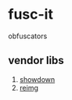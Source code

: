 # fusc-it
obfuscators

## vendor libs

1. [showdown](https://github.com/showdownjs/showdown)
2. [reimg](https://github.com/gillyb/reimg)
